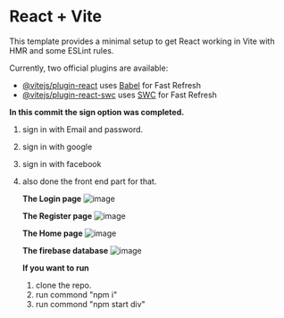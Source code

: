 # React + Vite

This template provides a minimal setup to get React working in Vite with HMR and some ESLint rules.

Currently, two official plugins are available:

- [@vitejs/plugin-react](https://github.com/vitejs/vite-plugin-react/blob/main/packages/plugin-react/README.md) uses [Babel](https://babeljs.io/) for Fast Refresh
- [@vitejs/plugin-react-swc](https://github.com/vitejs/vite-plugin-react-swc) uses [SWC](https://swc.rs/) for Fast Refresh

**In this commit the sign option was completed.**
1) sign in with Email and password.
2) sign in with google
3) sign in with facebook
4) also done the front end part for that.

   **The Login page**
   ![image](https://github.com/Aryan1396/Paw-saath/assets/106865458/84109e3c-b89e-487b-b4fe-cd88cda32c99)

   **The Register page**
   ![image](https://github.com/Aryan1396/Paw-saath/assets/106865458/22432db5-7bfb-44de-bafc-0c3e7abdf5b3)

   **The Home page**
   ![image](https://github.com/Aryan1396/Paw-saath/assets/106865458/0bdbed88-43c6-49b3-b8e9-429d26dbf3f0)

   **The firebase database**
   ![image](https://github.com/Aryan1396/Paw-saath/assets/106865458/58b02865-d005-4e3c-a8ec-46f51ab263af)

   **If you want to run**
   1) clone the repo.
   2) run commond "npm i"
   3) run commond "npm start div"
